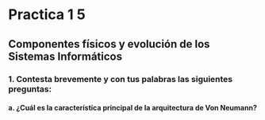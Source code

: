 # Practica 1 5
## Componentes físicos y evolución de los Sistemas Informáticos
### 1. Contesta brevemente y con tus palabras las siguientes preguntas:
#### a. ¿Cuál es la característica principal de la arquitectura de Von Neumann?
